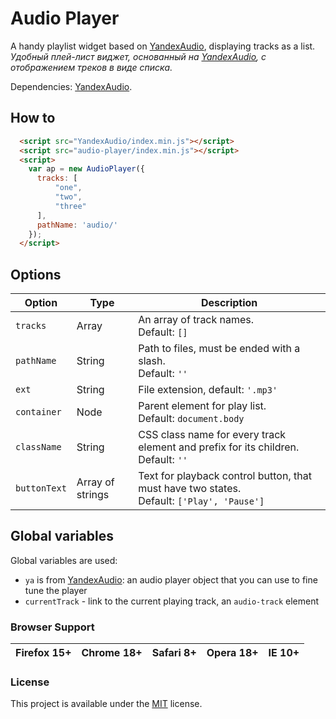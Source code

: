 # Audio Player
A handy playlist widget based on [YandexAudio](https://github.com/yandex/audio-js), displaying tracks as a list.  
*Удобный плей-лист виджет, основанный на [YandexAudio](https://github.com/yandex/audio-js), с отображением треков в виде списка.*  

Dependencies: [YandexAudio](https://github.com/yandex/audio-js).

## How to

```html
  <script src="YandexAudio/index.min.js"></script>
  <script src="audio-player/index.min.js"></script>
  <script>
    var ap = new AudioPlayer({
      tracks: [
	      "one", 
	      "two", 
	      "three"
      ],
      pathName: 'audio/'
    });
  </script>
```

## Options

| Option | Type | Description |
| --- | --- | --- |
| `tracks` | Array | An array of track names. <br> Default: `[]` |
| `pathName` | String | Path to files, must be ended with a slash. <br> Default: `''` |
| `ext` | String | File extension, default: `'.mp3'` |
| `container` | Node | Parent element for play list. <br> Default: `document.body` |
| `className` | String | CSS class name for every track element and prefix for its children. <br> Default: `''` |
| `buttonText` | Array of strings | Text for playback control button, that must have two states. <br> Default: `['Play', 'Pause']` |  

## Global variables
Global variables are used:
- `ya` is from [YandexAudio](https://github.com/yandex/audio-js#%D0%98%D1%81%D0%BF%D0%BE%D0%BB%D1%8C%D0%B7%D0%BE%D0%B2%D0%B0%D0%BD%D0%B8%D0%B5): 
an audio player object that you can use to fine tune the player
- `currentTrack` - link to the current playing track, an `audio-track` element

### Browser Support
| Firefox 15+ | Chrome 18+ | Safari 8+ | Opera 18+ | IE 10+ | 
| --- | --- | --- | --- | --- |

### License
This project is available under the [MIT](./license) license.